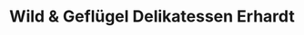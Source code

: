 ---
title: "Wild & Geflügel Delikatessen Erhardt"
url: /koeln/wild-und-gefluegel-delikatessen-erhardt/
shop: Feinkost
---